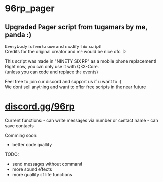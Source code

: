 # 96rp_pager
<h2>Upgraded Pager script from tugamars by me, panda :)</h2>
<p>
Everybody is free to use and modify this script!<br>
Credits for the original creator and me would be nice ofc :D<br>
</p>
<p>
This script was made in "NINETY SIX RP" as a mobile phone replacement!<br>
Right now, you can only use it with QBX-Core.<br>
(unless you can code and replace the events)<br>
</p>
<p>
Feel free to join our discord and support us if u want to :)<br>
We dont sell anything and want to offer free scripts in the near future<br>
</p>
<h1><a href="https://discord.gg/96rp">discord.gg/96rp</a></h1>
Current functions:
- can write messages via number or contact name
- can save contacts

Comming soon:
- better code quallity
   

TODO:
- send messages without command
- more sound effects
- more quallity of life functions
